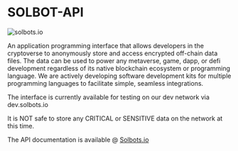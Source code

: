 # SOLBOT-API
![solbots.io](http://dev.solbots.io/assets/img/Crypto-Carl-1920x1080.jpg)

An application programming interface that allows developers in the cryptoverse to anonymously store and access encrypted off-chain data files. The data can be used to power any metaverse, game, dapp, or defi development regardless of its native blockchain ecosystem or programming language. We are actively developing software development kits for multiple programming languages to facilitate simple, seamless integrations.

The interface is currently available for testing on our dev network via dev.solbots.io

It is NOT safe to store any CRITICAL or SENSITIVE data on the network at this time.

The API documentation is available @ <a href="https://solbots.io">Solbots.io</a>
